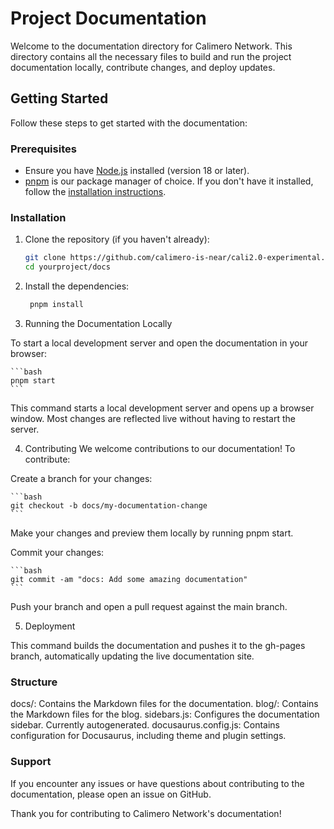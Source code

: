 # Project Documentation

Welcome to the documentation directory for Calimero Network. This directory contains all the necessary files to build and run the project documentation locally, contribute changes, and deploy updates.

## Getting Started

Follow these steps to get started with the documentation:

### Prerequisites

- Ensure you have [Node.js](https://nodejs.org/) installed (version 18 or later).
- [pnpm](https://pnpm.io/) is our package manager of choice. If you don't have it installed, follow the [installation instructions](https://pnpm.io/installation).

### Installation

1. Clone the repository (if you haven't already):

   ```bash
   git clone https://github.com/calimero-is-near/cali2.0-experimental.git
   cd yourproject/docs
   ```

2. Install the dependencies:

   ```bash
    pnpm install
   ```
3. Running the Documentation Locally

To start a local development server and open the documentation in your browser:

    ```bash
    pnpm start
    ```
This command starts a local development server and opens up a browser window. Most changes are reflected live without having to restart the server.

4. Contributing
We welcome contributions to our documentation! To contribute:

Create a branch for your changes:

    ```bash
    git checkout -b docs/my-documentation-change
    ```

Make your changes and preview them locally by running pnpm start.

Commit your changes:

    ```bash
    git commit -am "docs: Add some amazing documentation"
    ```
Push your branch and open a pull request against the main branch.

5. Deployment

This command builds the documentation and pushes it to the gh-pages branch, automatically updating the live documentation site.

### Structure
docs/: Contains the Markdown files for the documentation.
blog/: Contains the Markdown files for the blog.
sidebars.js: Configures the documentation sidebar. Currently autogenerated.
docusaurus.config.js: Contains configuration for Docusaurus, including theme and plugin settings.

### Support
If you encounter any issues or have questions about contributing to the documentation, please open an issue on GitHub.

Thank you for contributing to Calimero Network's documentation!
